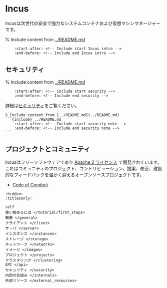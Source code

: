 # Incus

Incusは次世代の安全で強力なシステムコンテナおよび仮想マシンマネージャーです。

% Include content from [../README.md](../README.md)
```{include} ../README.md
    :start-after: <!-- Include start Incus intro -->
    :end-before: <!-- Include end Incus intro -->
```

## セキュリティ

% Include content from [../README.md](../README.md)
```{include} ../README.md
    :start-after: <!-- Include start security -->
    :end-before: <!-- Include end security -->
```

詳細は[セキュリティ](security.md)をご覧ください。

````{important}
% Include content from [../README.md](../README.md)
```{include} ../README.md
    :start-after: <!-- Include start security note -->
    :end-before: <!-- Include end security note -->
```
````

## プロジェクトとコミュニティ

Incusはフリーソフトウェアであり [Apache 2 ライセンス](https://www.apache.org/licenses/LICENSE-2.0) で開発されています。
これはコミュニティのプロジェクト、コントリビューション、提案、修正、建設的なフィードバックを温かく迎えるオープンソースプロジェクトです。

- [Code of Conduct](https://github.com/lxc-jp/incus-ja/blob/main/CODE_OF_CONDUCT.md)

```{toctree}
:hidden:
:titlesonly:

self
使い始めるには </tutorial/first_steps>
概要 </general>
クライアント </client>
サーバ </server>
インスタンス </instances>
ストレージ </storage>
ネットワーク </networks>
イメージ </images>
プロジェクト </projects>
クラスタリング </clustering>
API </api>
セキュリティ </security>
内部の仕組み </internals>
外部リソース </external_resources>
```
